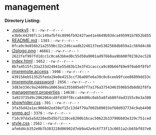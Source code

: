 management
==========

**Directory Listing:**

 - [.nojekyll](.nojekyll) : `0` : `-rw-r--r--` - `e3b0c44298fc1c149afbf4c8996fb92427ae41e4649b934ca495991b7852b855`
 - [README.md](README.md) : `1303` : `-rw-r--r--` - `0fca9c9e856b21a2559bc32c2d6caadb2248137ee5382568db059a1c569d4c86`
 - [i2plogo.png](i2plogo.png) : `46661` : `-rw-r--r--` - `2622fef997fd1dcc1c0ca63bbed0c55d50a9001ad976b8aa9bb08f023b2ec528`
 - [index.html](index.html) : `5052` : `-rw-r--r--` - `8b7a4515fc33a233d24941e55d83b13e3f41caccca9c80b66f69e970ab0f8fbf`
 - [jmxremote.access](jmxremote.access) : `3998` : `-rw-r--r--` - `439158eb513525feda19e0e4153ccf36a08fe6a39c0c6ceeb9fcee86899dd33c`
 - [jmxremote.password](jmxremote.password) : `2856` : `-rw-r--r--` - `3d83e336c9a24d09a16063ea1355885e07f7a176a37543463596b5db8d82f8fa`
 - [management.properties](management.properties) : `14630` : `-rw-r--r--` - `3a923735d9c2062064cd8fd30ff8cca84d0bc0ab5a8fab80fdad3155c0e3a380`
 - [showhider.css](showhider.css) : `391` : `-rw-r--r--` - `3fa35d42a1ec9060d2ed38ef15c13d4f79a7002b09033ef60d937734c9ab4490`
 - [snmp.acl](snmp.acl) : `3376` : `-rw-r--r--` - `f1dc97da5a5d220ed5d5b71110ce8200b16cac50622b33790bb03e329c751ced`
 - [style.css](style.css) : `2562` : `-rw-r--r--` - `afe6d4cb352e0b7b303228d06902d7eb9a42e9c6f73f13c0651a2cb65bf037e0`
